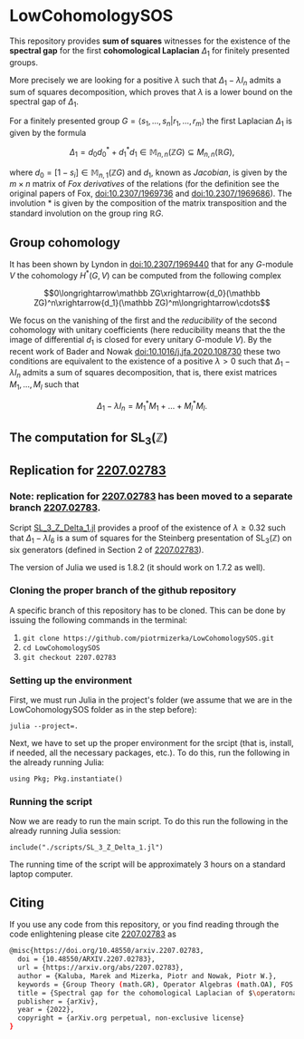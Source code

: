 
# LowCohomologySOS

This repository provides **sum of squares** witnesses for the existence of the **spectral gap** for the first **cohomological Laplacian** $\Delta_1$ for finitely presented groups.

More precisely we are looking for a positive $\lambda$ such that $\Delta_1-\lambda I_n$ admits a sum of squares decomposition, which proves that $\lambda$ is a lower bound on the spectral gap of $\Delta_1$.

For a finitely presented group $G=\langle s_1,\ldots,s_n|r_1,\ldots,r_m\rangle$ the first Laplacian $\Delta_1$ is given by the formula

$$\Delta_1=d_0d_0^*+d_1^*d_1\in\mathbb M_{n,n}(\mathbb ZG)\subseteq M_{n,n}(\mathbb RG),$$

where $d_0=\left[1-s_i\right]\in\mathbb M_{n,1}(\mathbb ZG)$ and $d_1$, known as *Jacobian*, is given by the $m\times n$ matrix of *Fox derivatives* of the relations (for the definition see the original papers of Fox, [doi:10.2307/1969736](https://www.jstor.org/stable/1969736#metadata_info_tab_contents) and [doi:10.2307/1969686](https://www.jstor.org/stable/1969686#metadata_info_tab_contents)). The involution $*$ is given by the composition of the matrix transposition and the standard involution on the group ring $\mathbb RG$.  

## Group cohomology

It has been shown by Lyndon in [doi:10.2307/1969440](https://www.jstor.org/stable/1969440) that for any $G$-module $V$ the cohomology $H^*(G,V)$ can be computed from the following complex

$$0\longrightarrow\mathbb ZG\xrightarrow{d_0}(\mathbb ZG)^n\xrightarrow{d_1}(\mathbb ZG)^m\longrightarrow\cdots$$

We focus on the vanishing of the first and the *reducibility* of the second cohomology with unitary coefficients (here reducibility means that the the image of differential $d_1$ is closed for every unitary $G$-module $V$).
By the recent work of Bader and Nowak [doi:10.1016/j.jfa.2020.108730](https://www.sciencedirect.com/science/article/pii/S0022123620302731) these two conditions are equivalent to the existence of a positive $\lambda>0$ such that $\Delta_1-\lambda I_n$ admits a sum of squares decomposition, that is, there exist matrices $M_1,\ldots,M_l$ such that

$$
\Delta_1-\lambda I_n=M_1^*M_1+\ldots+M_l^*M_l.
$$

## The computation for $\operatorname{SL}_3(\mathbb{Z})$

## Replication for [2207.02783](https://arxiv.org/abs/2207.02783)
### Note: replication for [2207.02783](https://arxiv.org/abs/2207.02783) has been moved to a separate branch [2207.02783](https://github.com/piotrmizerka/LowCohomologySOS/tree/2207.02783).
Script [SL_3_Z_Delta_1.jl](./scripts/SL_3_Z_Delta_1.jl) provides a proof of the existence of $\lambda\geq 0.32$ such that $\Delta_1-\lambda I_6$ is a sum of squares for the Steinberg presentation of $\operatorname{SL}_3(\mathbb{Z})$ on six generators (defined in Section 2 of [2207.02783](https://arxiv.org/abs/2207.02783)).

The version of Julia we used is 1.8.2 (it should work on 1.7.2 as well).

### Cloning the proper branch of the github repository

A specific branch of this repository has to be cloned. This can be done by issuing the following commands in the terminal:

1. ```git clone https://github.com/piotrmizerka/LowCohomologySOS.git```
2. ```cd LowCohomologySOS```
3. ```git checkout 2207.02783```

### Setting up the environment
First, we must run Julia in the project's folder (we assume that we are in the LowCohomologySOS folder as in the step before):

```julia --project=.```

Next, we have to set up the proper environment for the srcipt (that is, install, if needed, all the necessary packages, etc.). To do this, run the following in the already running Julia:

```using Pkg; Pkg.instantiate()```

### Running the script
Now we are ready to run the main script. To do this run the following in the already running Julia session:

```include("./scripts/SL_3_Z_Delta_1.jl")```

The running time of the script will be approximately 3 hours on a standard laptop computer.

## Citing

If you use any code from this repository, or you find reading through the code enlightening please cite [2207.02783](https://arxiv.org/abs/2207.02783) as

```bash
@misc{https://doi.org/10.48550/arxiv.2207.02783,
  doi = {10.48550/ARXIV.2207.02783},  
  url = {https://arxiv.org/abs/2207.02783},  
  author = {Kaluba, Marek and Mizerka, Piotr and Nowak, Piotr W.},  
  keywords = {Group Theory (math.GR), Operator Algebras (math.OA), FOS: Mathematics, FOS: Mathematics},  
  title = {Spectral gap for the cohomological Laplacian of $\operatorname{SL}_3(\mathbb{Z})$},
  publisher = {arXiv},  
  year = {2022},  
  copyright = {arXiv.org perpetual, non-exclusive license}
}
